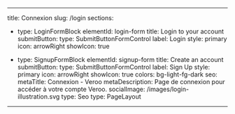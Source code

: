 <!-- - type: GenericSection
    title:
      text: Connectez-vous à votre compte Veroo
      color: text-dark
      type: TitleBlock
    subtitle: Accédez à votre espace personnel
    text: >
      Entrez vos identifiants pour accéder à votre espace Veroo.<br />
      Vous n'avez pas de compte ? <a href="/sign-up">Inscrivez-vous ici</a>.
    media:
      url: /images/login-illustration.svg
      altText: Illustration de connexion
      type: ImageBlock
    badge:
      label: Connexion Sécurisée
      color: text-primary
      type: Badge
    colors: bg-light-fg-dark
    styles:
      self:
        alignItems: center
        flexDirection: row
        padding:
          - pt-16
          - pl-16
          - pb-16
          - pr-16 -->
---
title: Connexion
slug: /login
sections:
  - type: LoginFormBlock
    elementId: login-form
    title: Login to your account
    submitButton:
      type: SubmitButtonFormControl
      label: Login
      style: primary
      icon: arrowRight
      showIcon: true

  - type: SignupFormBlock
    elementId: signup-form
    title: Create an account
    submitButton:
      type: SubmitButtonFormControl
      label: Sign Up
      style: primary
      icon: arrowRight
      showIcon: true
    colors: bg-light-fg-dark
seo:
  metaTitle: Connexion - Veroo
  metaDescription: Page de connexion pour accéder à votre compte Veroo.
  socialImage: /images/login-illustration.svg
  type: Seo
type: PageLayout
---
